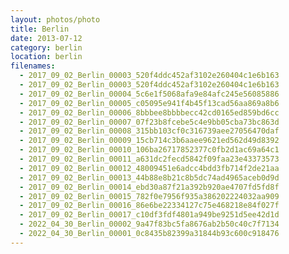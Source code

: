 ```yaml
---
layout: photos/photo
title: Berlin
date: 2013-07-12
category: berlin
location: berlin
filenames:
  - 2017_09_02_Berlin_00003_520f4ddc452af3102e260404c1e6b163
  - 2017_09_02_Berlin_00003_520f4ddc452af3102e260404c1e6b163
  - 2017_09_02_Berlin_00004_5c6e1f5068afa9e84afc245e56085886
  - 2017_09_02_Berlin_00005_c05095e941f4b45f13cad56aa869a8b6
  - 2017_09_02_Berlin_00006_8bbbee8bbbbecc42cd0165ed859bd6cc
  - 2017_09_02_Berlin_00007_07f23b8fcebe5c4e9bb05cba73bc863d
  - 2017_09_02_Berlin_00008_315bb103cf0c316739aee27056470daf
  - 2017_09_02_Berlin_00009_15cb714c3b6aaee9621ed562d49d8392
  - 2017_09_02_Berlin_00010_106ba26717852377c0fb2d1ac69a64c1
  - 2017_09_02_Berlin_00011_a631dc2fecd5842f09faa23e43373573
  - 2017_09_02_Berlin_00012_48009451e6adcc4bdd3fb714f2de21aa
  - 2017_09_02_Berlin_00013_44b88e8b21c8b5dc74ad4965aceb0d9d
  - 2017_09_02_Berlin_00014_ebd30a87f21a392b920ae4707fd5fd8f
  - 2017_09_02_Berlin_00015_782f0e7956f935a386202224032aa909
  - 2017_09_02_Berlin_00016_86e6be22334127c75e468218e84f027f
  - 2017_09_02_Berlin_00017_c10df3fdf4801a949be9251d5ee42d1d
  - 2022_04_30_Berlin_00002_9a47f83bc5fa8676ab2b50c40c7f7134
  - 2022_04_30_Berlin_00001_0c8435b82399a31844b93c600c918476
---
```

